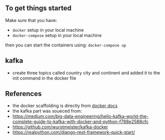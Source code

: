 ## To get things started

Make sure that you have:
- `docker` setup in your local machine
- `docker-compose` setup in your local machine

then you can start the containers using: `docker-compose up`
## kafka
- create three topics called country city and continent and added it to the init command in the docker file
## References
- the docker scaffolding is directly from [docker docs](https://docs.docker.com/compose/django/)
- the kafka part was soueced from:
 - https://medium.com/big-data-engineering/hello-kafka-world-the-complete-guide-to-kafka-with-docker-and-python-f788e2588cfc
 - https://github.com/wurstmeister/kafka-docker
- https://realpython.com/django-rest-framework-quick-start/